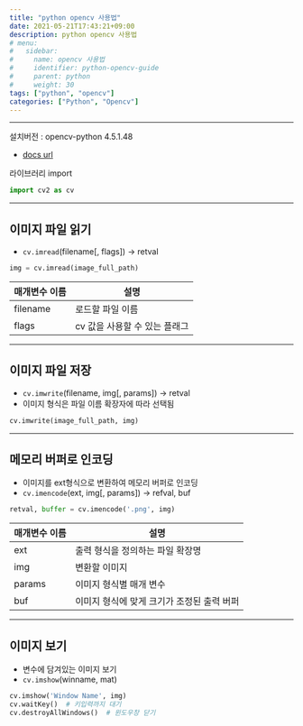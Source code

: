 ```yaml
---
title: "python opencv 사용법"
date: 2021-05-21T17:43:21+09:00
description: python opencv 사용법
# menu:
#   sidebar:
#     name: opencv 사용법
#     identifier: python-opencv-guide
#     parent: python
#     weight: 30
tags: ["python", "opencv"]
categories: ["Python", "Opencv"]
---
```



---

설치버전 : opencv-python 4.5.1.48
- [docs url](https://docs.opencv.org/4.5.1/d4/da8/group__imgcodecs.html)

라이브러리 import

```python
import cv2 as cv
```


---

## 이미지 파일 읽기

- `cv.imread`(filename[, flags]) -> retval

```python
img = cv.imread(image_full_path)
```

|매개변수 이름|설명|
|---|---|
|filename   |로드할 파일 이름|
|flags      |cv 값을 사용할 수 있는 플래그|


---

## 이미지 파일 저장

- `cv.imwrite`(filename, img[, params]) -> retval
- 이미지 형식은 파일 이름 확장자에 따라 선택됨

```python
cv.imwrite(image_full_path, img)
```


---

## 메모리 버퍼로 인코딩

- 이미지를 ext형식으로 변환하여 메모리 버퍼로 인코딩
- `cv.imencode`(ext, img[, params]) -> refval, buf

```python
retval, buffer = cv.imencode('.png', img)
```

|매개변수 이름|설명|
|---|---|
|ext    |출력 형식을 정의하는 파일 확장명|
|img    |변환할 이미지|
|params |이미지 형식별 매개 변수|
|buf    |이미지 형식에 맞게 크기가 조정된 출력 버퍼|


---


## 이미지 보기

- 변수에 담겨있는 이미지 보기
- `cv.imshow`(winname, mat)

```python
cv.imshow('Window Name', img)
cv.waitKey()  # 키입력까지 대기
cv.destroyAllWindows()  # 윈도우창 닫기
```
